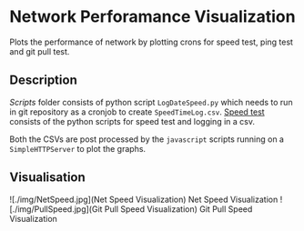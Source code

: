 # Network Perforamance Visualization

Plots the performance of network by plotting crons for speed test, ping test and git pull test.

## Description

*Scripts* folder consists of python script `LogDateSpeed.py`  which needs to run in git repository as a cronjob to create `SpeedTimeLog.csv`.
[Speed test](https://github.com/sam17/speedtest-cli) consists of the python scripts for speed test and logging in a csv.

Both the CSVs are post processed by the `javascript` scripts running on a `SimpleHTTPServer` to plot the graphs.

## Visualisation
![./img/NetSpeed.jpg](Net Speed Visualization)
Net Speed Visualization
![./img/PullSpeed.jpg](Git Pull Speed Visualization)
Git Pull Speed Visualization



